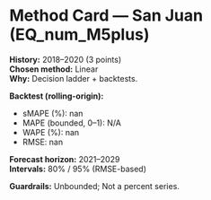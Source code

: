 # Method Card — San Juan (EQ_num_M5plus)

**History:** 2018–2020 (3 points)  
**Chosen method:** Linear  
**Why:** Decision ladder + backtests.

**Backtest (rolling-origin):**
- sMAPE (%): nan
- MAPE (bounded, 0–1): N/A
- WAPE (%): nan
- RMSE: nan

**Forecast horizon:** 2021–2029  
**Intervals:** 80% / 95% (RMSE-based)

**Guardrails:** Unbounded; Not a percent series.
